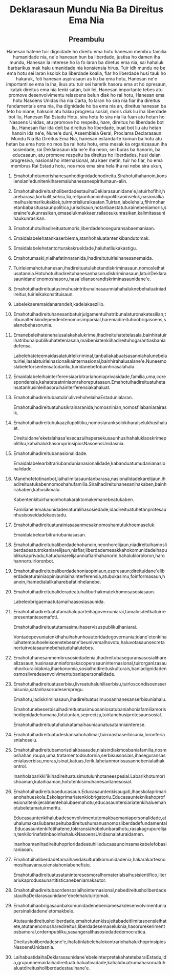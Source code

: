 <h1 align='center'>Deklarasaun Mundu Nia Ba Direitus Ema Nia</h1>
<h2 align='center'>Preambulu</h2>
<p align='center'>Hanesan hatene tuir dignidade ho direitu ema hotu hanesan membru familia humanidade nia, ne'e hanesan hun ba liberdade, justisa ho damen iha mundu,
Hanesan la interese ho la fo laran ba diretus ema nia, sai hahaluk barbarikus mak halu umanidade nia konsiensia hirus. Tuir idh mundu ne be ema hotu sei laran ksolok ba liberdade koalia, fiar ho liberdade husi tauk ho hakarak, foti hanesan aspirasaun as liu ba ema hotu,
Hanesan ne'e importanti se ema la iha, ikus atu tuir sei hamrik hasoru ema at ho opresaun, katak direitus ema nia tenki satan, tuir lei,
Hanesan importante tebes atu promove desenvolvimentu relasoens belun diak ho rai hotu,
Hanesan ema hotu Nasoens Unidas iha nia Carta, fo laran ho sira nia fiar iha direitus fundamentais ema nia, iha dignidade ho ba ema nia an, direitus hanesan ba feto ho mane, haksoin atu halau progresu sosial, moris diak liu iha liberdade bot liu,
Hanesan Rai Estadu Hotu, sira hotu fo sira nia lia fuan atu hetan ho Nasoens Unidas, atu promove ho respeitu, hare, direitus ho liberdade bot liu,
Hanesan fiar ida deit ba direitus ho liberdade, buat bot liu atu hetan hanoin ida ne'e,
Nune'e duni,
Assembleia Geral,
Proclama Declarasaun Mundu Nia Ba Direitus Ema Nia, hanesan estandarte komun ba hotu atu hetan ba ema hoto no mos ba rai hotu hotu, ema mesak ka organizasaun iha sosiedade, rai Deklarasaun ida ne'e iha neon, sei buras ba hanorin, ba educasaun, atu promove respeitu ba direitus ho liberdades, husi dalan progresiva, nasional ho internasional, atu kaer metin, tuir ho fiar, ho ema membrus Rai Estadu hotu, nos mos ema sira hela iha rai nebe sira ukun,</p>
<ol>
  <li>
    <p>Emahotuhotumorishanesanhodignidadehodireitu.Sirahotuihahanoin,konsiensian'edunitenkiharemaluhanesanespiritumaun-alin.</p>
  </li>
  <li>
    <p>EmahotuihadireitusholiberdadestauihaDeklarasaunidane'e,latuirhofihir,harebarasa,korkulit,seksu,lia,relijaunhanoinhopolitikaoinseluk,nasionalkamaihusiemarikukakiak,tuirmorisliuraikaatan.Tuirtan,labelehalu,fihirnoharetanbabasituasaunpolitica,jurisdisaun,notanbaestatuturainebeniamoris,seraine'eukunrasikan,emaselukmakkaer,railaosukunrasikan,kalimitasaunihaukunrasikan.</p>
  </li>
  <li>
    <p>Emahotuhotuihadireituatumoris,liberdadehoseguransabaemaniaan.</p>
  </li>
  <li>
    <p>Emaidalabelehatankaserbiema,atanhohaluatantenkibandutomak.</p>
  </li>
  <li>
    <p>Emaidalabelehetantorturakakrueldade,haluhatliukakastigu.</p>
  </li>
  <li>
    <p>Emahotumaski,niaihafatinnaranida,ihadireitutuirleihanesanemaida.</p>
  </li>
  <li>
    <p>Tuirleiemahotuhanesan,ihadireituatulahetandiskriminasaun,nomosleihatusatannia.Hotuhotuihadireituhanesanhasorudiskriminasaun,latuirDeklarasaunidane'enomoshasoru,hasa'eliansorandiskriminasaunidane'e.</p>
  </li>
  <li>
    <p>Emahotuihadireituatusimuhusintribunalnasaunniahahaluknebehaluatniadireitus,tuirleikakonstituisaun.</p>
  </li>
  <li>
    <p>Labelekaeremaidanarandeit,kadeiakaezilio.</p>
  </li>
  <li>
    <p>Emahotuihadireituhanesanbatuirjulgamentuihatribunalaturonakatesilian,tribunaltenkiindependentenomosimparsial,hareniadireituhoobrigasoens,salanebehasorunia.</p>
  </li>
  <li>
    <p>Emanebeleihatenehalusalakahalukrime,ihadireituhatetelasala,bainhiratuirihatribunalpublikuhateteniasala,maibeniatenkiihadireituhogarantiasbaniadefensa.</p>
    <p>Labelehateteemaidasalatuirleikriminal,tanbaliakabuatsasanniahalunebelatuirlei,lasalatuirleinasionalkainternasional,bainhirahalusalane'e.Nuneemoslabeleforsentensatodanliu,tuiridanebefobainhirasalahalu.</p>
  </li>
  <li>
    <p>Emaidalabeleihainterferensiaarbitrariahoniaprivasidade,familia,uma,corespondensia,kahateteatniniaonrahoreputasaun.Emahotuihadireituatuhetansatanhusinleihasoruihainterferensiakahaluat.</p>
  </li>
  <li>
    <p>Emahotuihadireitubaatula'ulivrehohelaihaEstadunialaran.</p>
    <p>Emahotuihadireituatuhusikrainaranida,homosninian,nomosfilabaniarairasik.</p>
  </li>
  <li>
    <p>Emahotuihadireitubukaazilupolitiku,nomoslaranksolokiharaiselukhusihaluat.</p>
    <p>Direituidane'eketalahasa'esecazuihapersekusaunhusihahaluklaoskrimepolitiku,kahahalukhasoruprinsipiosNasoensUnidasnia.</p>
  </li>
  <li>
    <p>Emahotuihadireitubanasionalidade.</p>
    <p>Emaidalabelearbitrariubandunianasionalidade,kabanduatumudanianasionalidade.</p>
  </li>
  <li>
    <p>Manehofetotinanbot,laihalimitasauntanbarasa,nasionalidadekarelijaun,ihadireituatukabennomoshahufamilia.Siraihadireituhanesanihakaben,bainhirakaben,kahusikmalu.</p>
    <p>Kabentenkituirhanoinhohakaraktomakemanebeatukaben.</p>
    <p>Familiane'emakaunidadenaturalihasosiedade,idadireituatuhetanprotesaunhusisoseidadekaestadu.</p>
  </li>
  <li>
    <p>Emahotuihadireituaturainiasasanmesaknomoshamutukhoemaseluk.</p>
    <p>Emaidalabelearbitrariubaniasasan.</p>
  </li>
  <li>
    <p>Emahotuihadireitubaliberdadehohanoin,neonhorelijaun,niadireituihamosliberdadeatutrokaniarelijaun,niafiar,liberdademesakkahokomunidadeihapublikukaprivadu,hatuduniarelijaunniafiarihahanorin,hahalukloroloron,harohannortuirloronbot.</p>
  </li>
  <li>
    <p>Emahotuihadireitubaliberdadehoniaopiniaun,espresaun;direituidane'eliberdadeaturainiaopiniaunlaihainterferensia,atubukasimu,foinformasaun,hanoin,ihamedialalikaharebafatinhelanebe.</p>
  </li>
  <li>
    <p>Emahotuihadireitubalideradeatuhaliburhakmatekhomosasosiasaun.</p>
    <p>Labeleobrigaemaatutamaihaasosiasaunida.</p>
  </li>
  <li>
    <p>Emahotuihadireituatutamahaluparteihagovernuniarai,tamalosdeitkatuirrepresentantesemafoti.</p>
    <p>Emahotuihadireituatutamasimuihaservisuspublikuihaniarai.</p>
    <p>Vontadepovuniatenkihahuihahunhoautoridadegovernunia;idane'etenkihaluihatempuhoeleisoenstebesne'beuniversalhovotu,haluvotasaunsecretanortuirvotasaunnebehatuduhalutebes.</p>
  </li>
  <li>
    <p>Emahotuhanesanmembrusosiedadenia,ihadireitubaseguransasosialiharealizasaun,husinasaunniaforsakacoperasauninternasional,tuirorganizasaunhorikuraiidaknia,ihaekonomia,sosialhodireituskulturais,baniadignidadenosmoslivredesenvolvimentubaniapersonalidade.</p>
  </li>
  <li>
    <p>Emahotuihadireituatuserbisu,livreatuhaluhiliserbisu,tuirloscondisoensserbisunia,satanhasorudesempregu.</p>
    <p>Emahotu,ladiskriminasaun,ihadireituatusimuosanhanesanserbisuniahalu.</p>
    <p>Emahotunebeserbisuihadireituatusimuosanlosatubaniahoniafamiliamorishodignidadehumana,fotuluntan,sepreciza,tuirtanehusiprotesaunsosial.</p>
    <p>Emahotuihadireituatuhalukatamaihauniaunatusatanniainterese.</p>
  </li>
  <li>
    <p>Emahotuihadireituatudeskansahohalimar,tuirorasbaserbisunia,loronferiasniahoselu.</p>
  </li>
  <li>
    <p>Emahotuihadireitubamorisdiakbasaude,niaisindiakmosbaniafamilia,nosmoshahan,roupa,uma,tratamentodoutornia,serbisussosiais,ihaseguransasenialaserbisu,moras,isinat,katuas,ferik,lahetanmorissasannebenialaihakontrol.</p>
    <p>Inanholabarikki'ikihadireituatusimutulunhotaneespesial.Labarikhotumorishoaman,kalaihaaman,hotutenkisimuhanesantanesosial.</p>
  </li>
  <li>
    <p>Emahotuihadireitubaeducasaun.Educasauntenkisaugati,ihaeskolaprimarianohahueskola.Eskolaprimariatenkiobrigatoriu.Educasaunteknikahoprofesionaltenkijeralmentehalubaemahotu,educasauntersiariatenkihaluemahotubeletamatuirmeritu.</p>
    <p>Educasauntenkihalubadesenvolvimentutomakbaemaniapersonalidade,atuhalumakasliubarespeitubadireitushumanusnomosliberdadefundamental.Educasauntenkifotihatene,toleransiahobelunbaraihotu,rasakagrupurelijan,tenkilorinafatinbaoinhahalukNasoensUnidasnaiaturaidamen.</p>
    <p>Inanhoamanihadireituhoprioridadeatuhilieducasaunoinsamakabelefobasiraniaoan.</p>
  </li>
  <li>
    <p>Emahotuihaliberdadetamaihavidakulturalkomunidadenia,hakarakartesnomosihaavansusiensiahoniabenefisio.</p>
    <p>Emahotuihadireituatusataninteresesmoralhomaterialsaihusisientifico,literariukaprodusaunartitisticanebeniamakautor.</p>
  </li>
  <li>
    <p>Emahotuihadireitubaordensosialhointernasional,nebedireitusholiberdadestauihaDeklarasaunidane'ebelehalutuirtomak.</p>
  </li>
  <li>
    <p>Emahotuihaobrigasaunbakomunidadenebeniamesakdesenvolvimentuniapersinalidadene'etomakbele.</p>
    <p>Atutauniadireitusholiberdade,emahotutenkisujeitabadeitlimitasoensleihatete,atutanenomosharedireitus,liberdadesemaseluknia,hasorurekerimentosbamoral,ordernpubliku,sasangeralihasosiedadedemocratica.</p>
    <p>Direitusholiberdadesne'e,ihafatinlabelehalokontrariohahalukhoprinsipiosNasoensUnidasnia.</p>
  </li>
  <li>
    <p>LaihabuatidaihaDeklarasaunidane'ebeleinterpretakahatetebaraiEstadu,ida,grupunoemaidaihadireituatuhaluativadade,kahalubuatrumahasoruatuhaluatdireitusholiberdadestauihane'e.</p>
  </li>
</ol>